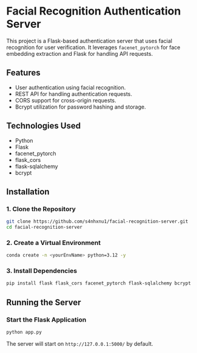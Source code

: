 # Facial Recognition Authentication Server

This project is a Flask-based authentication server that uses facial recognition for user verification. It leverages `facenet_pytorch` for face embedding extraction and Flask for handling API requests.

## Features

- User authentication using facial recognition.
- REST API for handling authentication requests.
- CORS support for cross-origin requests.
- Bcrypt utilization for password hashing and storage.

## Technologies Used

- Python
- Flask
- facenet\_pytorch
- flask\_cors
- flask-sqlalchemy
- bcrypt

## Installation

### 1. Clone the Repository

```bash
git clone https://github.com/s4nhxnu1/facial-recognition-server.git
cd facial-recognition-server
```

### 2. Create a Virtual Environment

```bash
conda create -n <yourEnvName> python=3.12 -y
```

### 3. Install Dependencies

```bash
pip install flask flask_cors facenet_pytorch flask-sqlalchemy bcrypt
```

## Running the Server

### Start the Flask Application

```bash
python app.py
```

The server will start on `http://127.0.0.1:5000/` by default.
